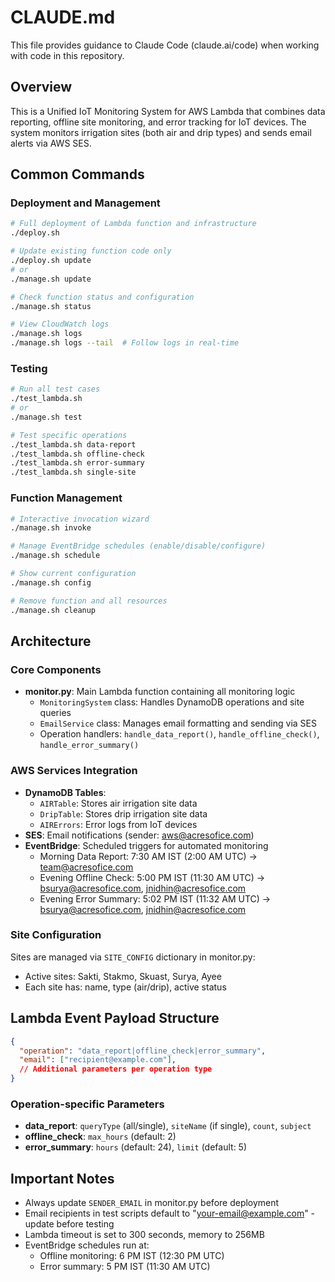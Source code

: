 # CLAUDE.md

This file provides guidance to Claude Code (claude.ai/code) when working with code in this repository.

## Overview
This is a Unified IoT Monitoring System for AWS Lambda that combines data reporting, offline site monitoring, and error tracking for IoT devices. The system monitors irrigation sites (both air and drip types) and sends email alerts via AWS SES.

## Common Commands

### Deployment and Management
```bash
# Full deployment of Lambda function and infrastructure
./deploy.sh

# Update existing function code only
./deploy.sh update
# or
./manage.sh update

# Check function status and configuration
./manage.sh status

# View CloudWatch logs
./manage.sh logs
./manage.sh logs --tail  # Follow logs in real-time
```

### Testing
```bash
# Run all test cases
./test_lambda.sh
# or
./manage.sh test

# Test specific operations
./test_lambda.sh data-report
./test_lambda.sh offline-check
./test_lambda.sh error-summary
./test_lambda.sh single-site
```

### Function Management
```bash
# Interactive invocation wizard
./manage.sh invoke

# Manage EventBridge schedules (enable/disable/configure)
./manage.sh schedule

# Show current configuration
./manage.sh config

# Remove function and all resources
./manage.sh cleanup
```

## Architecture

### Core Components
- **monitor.py**: Main Lambda function containing all monitoring logic
  - `MonitoringSystem` class: Handles DynamoDB operations and site queries
  - `EmailService` class: Manages email formatting and sending via SES
  - Operation handlers: `handle_data_report()`, `handle_offline_check()`, `handle_error_summary()`

### AWS Services Integration
- **DynamoDB Tables**:
  - `AIRTable`: Stores air irrigation site data
  - `DripTable`: Stores drip irrigation site data
  - `AIRErrors`: Error logs from IoT devices
- **SES**: Email notifications (sender: aws@acresofice.com)
- **EventBridge**: Scheduled triggers for automated monitoring
  - Morning Data Report: 7:30 AM IST (2:00 AM UTC) → team@acresofice.com
  - Evening Offline Check: 5:00 PM IST (11:30 AM UTC) → bsurya@acresofice.com, jnidhin@acresofice.com
  - Evening Error Summary: 5:02 PM IST (11:32 AM UTC) → bsurya@acresofice.com, jnidhin@acresofice.com

### Site Configuration
Sites are managed via `SITE_CONFIG` dictionary in monitor.py:
- Active sites: Sakti, Stakmo, Skuast, Surya, Ayee
- Each site has: name, type (air/drip), active status

## Lambda Event Payload Structure
```json
{
  "operation": "data_report|offline_check|error_summary",
  "email": ["recipient@example.com"],
  // Additional parameters per operation type
}
```

### Operation-specific Parameters
- **data_report**: `queryType` (all/single), `siteName` (if single), `count`, `subject`
- **offline_check**: `max_hours` (default: 2)
- **error_summary**: `hours` (default: 24), `limit` (default: 5)

## Important Notes
- Always update `SENDER_EMAIL` in monitor.py before deployment
- Email recipients in test scripts default to "your-email@example.com" - update before testing
- Lambda timeout is set to 300 seconds, memory to 256MB
- EventBridge schedules run at:
  - Offline monitoring: 6 PM IST (12:30 PM UTC)
  - Error summary: 5 PM IST (11:30 AM UTC)